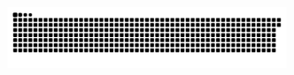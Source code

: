 <picture>
  <source media="(prefers-color-scheme: dark)" srcset="https://raw.githubusercontent.com/LightKing5828/LightKing5828/output/github-contribution-grid-snake-dark.svg">
  <source media="(prefers-color-scheme: light)" srcset="https://raw.githubusercontent.com/LightKing5828/LightKing5828/output/github-contribution-grid-snake.svg">
  <img alt="github contribution grid snake animation" src="https://raw.githubusercontent.com/LightKing5828/LightKing5828/output/github-contribution-grid-snake.svg">
</picture>
